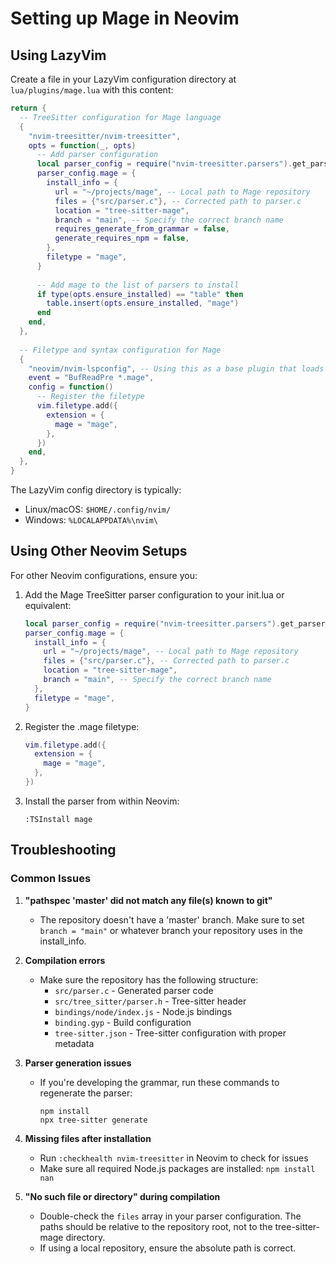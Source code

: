 # Setting up Mage in Neovim

## Using LazyVim

Create a file in your LazyVim configuration directory at `lua/plugins/mage.lua` with this content:

```lua
return {
  -- TreeSitter configuration for Mage language
  {
    "nvim-treesitter/nvim-treesitter",
    opts = function(_, opts)
      -- Add parser configuration
      local parser_config = require("nvim-treesitter.parsers").get_parser_configs()
      parser_config.mage = {
        install_info = {
          url = "~/projects/mage", -- Local path to Mage repository
          files = {"src/parser.c"}, -- Corrected path to parser.c
          location = "tree-sitter-mage",
          branch = "main", -- Specify the correct branch name
          requires_generate_from_grammar = false,
          generate_requires_npm = false,
        },
        filetype = "mage",
      }
      
      -- Add mage to the list of parsers to install
      if type(opts.ensure_installed) == "table" then
        table.insert(opts.ensure_installed, "mage")
      end
    end,
  },
  
  -- Filetype and syntax configuration for Mage
  {
    "neovim/nvim-lspconfig", -- Using this as a base plugin that loads by default
    event = "BufReadPre *.mage",
    config = function()
      -- Register the filetype
      vim.filetype.add({
        extension = {
          mage = "mage",
        },
      })
    end,
  },
}
```

The LazyVim config directory is typically:
- Linux/macOS: `$HOME/.config/nvim/`
- Windows: `%LOCALAPPDATA%\nvim\`

## Using Other Neovim Setups

For other Neovim configurations, ensure you:

1. Add the Mage TreeSitter parser configuration to your init.lua or equivalent:
   ```lua
   local parser_config = require("nvim-treesitter.parsers").get_parser_configs()
   parser_config.mage = {
     install_info = {
       url = "~/projects/mage", -- Local path to Mage repository
       files = {"src/parser.c"}, -- Corrected path to parser.c
       location = "tree-sitter-mage",
       branch = "main", -- Specify the correct branch name
     },
     filetype = "mage",
   }
   ```

2. Register the .mage filetype:
   ```lua
   vim.filetype.add({
     extension = {
       mage = "mage",
     },
   })
   ```

3. Install the parser from within Neovim:
   ```
   :TSInstall mage
   ```

## Troubleshooting

### Common Issues

1. **"pathspec 'master' did not match any file(s) known to git"**
   - The repository doesn't have a 'master' branch. Make sure to set `branch = "main"` or whatever branch your repository uses in the install_info.

2. **Compilation errors**
   - Make sure the repository has the following structure:
     - `src/parser.c` - Generated parser code
     - `src/tree_sitter/parser.h` - Tree-sitter header
     - `bindings/node/index.js` - Node.js bindings
     - `binding.gyp` - Build configuration
     - `tree-sitter.json` - Tree-sitter configuration with proper metadata

3. **Parser generation issues**
   - If you're developing the grammar, run these commands to regenerate the parser:
     ```
     npm install
     npx tree-sitter generate
     ```

4. **Missing files after installation**
   - Run `:checkhealth nvim-treesitter` in Neovim to check for issues
   - Make sure all required Node.js packages are installed: `npm install nan`

5. **"No such file or directory" during compilation**
   - Double-check the `files` array in your parser configuration. The paths should be relative to the repository root, not to the tree-sitter-mage directory.
   - If using a local repository, ensure the absolute path is correct. 